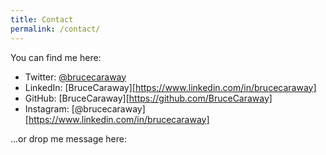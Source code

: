 ```yaml
---
title: Contact
permalink: /contact/
---
```

You can find me here:  

- Twitter: [@brucecaraway](https://twitter.com/brucecaraway)  
- LinkedIn: [BruceCaraway][https://www.linkedin.com/in/brucecaraway]  
- GitHub: [BruceCaraway][https://github.com/BruceCaraway]  
- Instagram: [@brucecaraway][https://www.linkedin.com/in/brucecaraway]  
 
...or drop me message here:  

<script type="text/javascript" src="http://form.jotform.us/jsform/51647920752156"></script>
